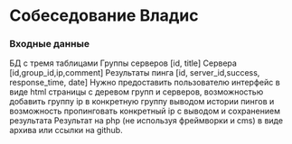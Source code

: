 # Собеседование Владис

### Входные данные

БД с тремя таблицами
Группы серверов [id, title]
Сервера [id,group_id,ip,comment]
Результаты пинга [id, server_id,success, response_time, date]
Нужно предоставить пользователю интерфейс в виде html страницы
с деревом групп и серверов, возможностью добавить группу ip в конкретную группу
выводом истории пингов и возможность пропинговать конкретный ip с выводом и сохранением результата
Результат на php (не используя фреймворки и cms) в виде архива или ссылки на github.


